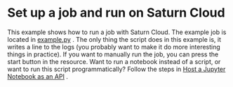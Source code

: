# Set up a job and run on Saturn Cloud

This example shows how to run a job with Saturn Cloud. The example job is located in [example.py](example.py) . The only thing the script does in this example is, it writes a line to the logs (you probably want to make it do more interesting things in practice). If you want to manually run the job, you can press the start button in the resource. Want to run a notebook instead of a script, or want to run this script programmatically? Follow the steps in [Host a Jupyter Notebook as an API](https://saturncloud.io/blog/notebook-apis/) . 